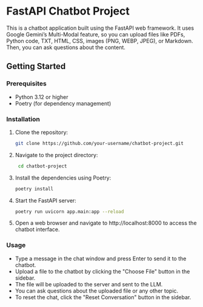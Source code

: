 # FastAPI Chatbot Project

This is a chatbot application built using the FastAPI web framework. It uses Google Gemini’s Multi-Modal feature, so you can upload files like PDFs, Python code, TXT, HTML, CSS, images (PNG, WEBP, JPEG), or Markdown. Then, you can ask questions about the content.

## Getting Started

### Prerequisites

- Python 3.12 or higher
- Poetry (for dependency management)

### Installation

1. Clone the repository:

   ```bash
   git clone https://github.com/your-username/chatbot-project.git

2. Navigate to the project directory:

   ```bash
    cd chatbot-project
   ```
3. Install the dependencies using Poetry:

   ```bash
   poetry install
   ```

4. Start the FastAPI server:

   ```bash
   poetry run uvicorn app.main:app --reload
   ```
5. Open a web browser and navigate to http://localhost:8000 to access the chatbot interface.

### Usage
* Type a message in the chat window and press Enter to send it to the chatbot.
* Upload a file to the chatbot by clicking the "Choose File" button in the sidebar.
* The file will be uploaded to the server and sent to the LLM.
* You can ask questions about the uploaded file or any other topic.
* To reset the chat, click the "Reset Conversation" button in the sidebar.